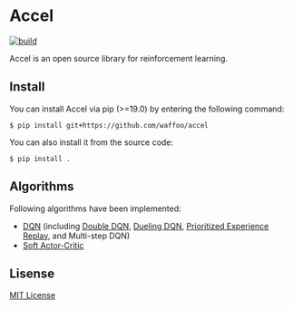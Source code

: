 # Accel
[![build](https://img.shields.io/circleci/build/github/waffoo/accel?logo=circleci)](https://app.circleci.com/pipelines/github/waffoo/accel)

Accel is an open source library for reinforcement learning.

## Install
You can install Accel via pip (>=19.0) by entering the following command:
```
$ pip install git+https://github.com/waffoo/accel
```

You can also install it from the source code:
```
$ pip install .
```

## Algorithms
Following algorithms have been implemented:
- [DQN](https://web.stanford.edu/class/psych209/Readings/MnihEtAlHassibis15NatureControlDeepRL.pdf)
  (including [Double DQN](https://arxiv.org/abs/1509.06461), [Dueling DQN](https://arxiv.org/abs/1511.06581), [Prioritized Experience Replay](https://arxiv.org/abs/1511.05952), and Multi-step DQN)
- [Soft Actor-Critic](https://arxiv.org/abs/1801.01290)

## Lisense
[MIT License](LICENSE)
